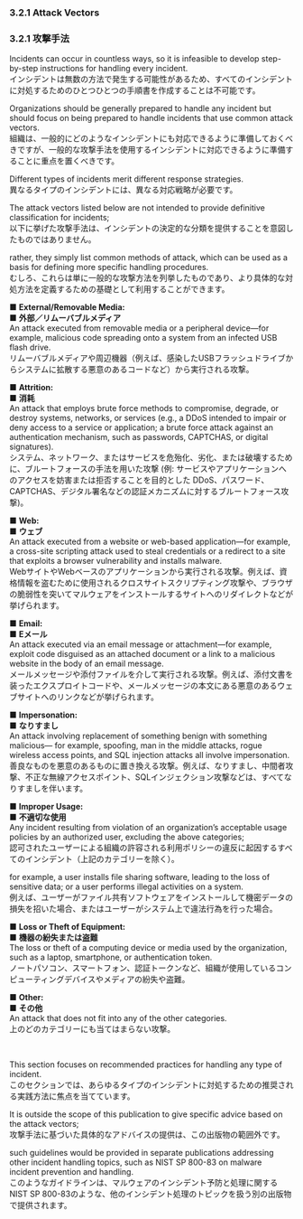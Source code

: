### 3.2.1 Attack Vectors
### 3.2.1 攻撃手法

Incidents can occur in countless ways, so it is infeasible to develop step-by-step instructions for handling every incident.  
インシデントは無数の方法で発生する可能性があるため、すべてのインシデントに対処するためのひとつひとつの手順書を作成することは不可能です。 

Organizations should be generally prepared to handle any incident but should focus on being prepared to handle incidents that use common attack vectors.  
組織は、一般的にどのようなインシデントにも対応できるように準備しておくべきですが、一般的な攻撃手法を使用するインシデントに対応できるように準備することに重点を置くべきです。 

Different types of incidents merit different response strategies.  
異なるタイプのインシデントには、異なる対応戦略が必要です。 

The attack vectors listed below are not intended to provide definitive classification for incidents;  
以下に挙げた攻撃手法は、インシデントの決定的な分類を提供することを意図したものではありません。 

rather, they simply list common methods of attack, which can be used as a basis for defining more specific handling procedures.  
むしろ、これらは単に一般的な攻撃方法を列挙したものであり、より具体的な対処方法を定義するための基礎として利用することができます。  


■ **External/Removable Media:**  
■ **外部／リムーバブルメディア**  
An attack executed from removable media or a peripheral device—for example, malicious code spreading onto a system from an infected USB flash drive.  
リムーバブルメディアや周辺機器（例えば、感染したUSBフラッシュドライブからシステムに拡散する悪意のあるコードなど）から実行される攻撃。 

■ **Attrition:**  
■ **消耗**  
An attack that employs brute force methods to compromise, degrade, or destroy systems, networks, or services (e.g., a DDoS intended to impair or deny access to a service or application;  a brute force attack against an authentication mechanism, such as passwords, CAPTCHAS, or digital signatures).  
システム、ネットワーク、またはサービスを危殆化、劣化、または破壊するために、ブルートフォースの手法を用いた攻撃 (例: サービスやアプリケーションへのアクセスを妨害または拒否することを目的とした DDoS、パスワード、CAPTCHAS、デジタル署名などの認証メカニズムに対するブルートフォース攻撃)。 


■ **Web:**  
■ **ウェブ**  
An attack executed from a website or web-based application—for example, a cross-site scripting attack used to steal credentials or a redirect to a site that exploits a browser vulnerability and installs malware.  
WebサイトやWebベースのアプリケーションから実行される攻撃。例えば、資格情報を盗むために使用されるクロスサイトスクリプティング攻撃や、ブラウザの脆弱性を突いてマルウェアをインストールするサイトへのリダイレクトなどが挙げられます。 

■ **Email:**  
■ **Eメール**  
An attack executed via an email message or attachment—for example, exploit code disguised as an attached document or a link to a malicious website in the body of an email message.  
メールメッセージや添付ファイルを介して実行される攻撃。例えば、添付文書を装ったエクスプロイトコードや、メールメッセージの本文にある悪意のあるウェブサイトへのリンクなどが挙げられます。

■ **Impersonation:**  
■ **なりすまし**  
An attack involving replacement of something benign with something malicious— for example, spoofing, man in the middle attacks, rogue wireless access points, and SQL injection attacks all involve impersonation.  
善良なものを悪意のあるものに置き換える攻撃。例えば、なりすまし、中間者攻撃、不正な無線アクセスポイント、SQLインジェクション攻撃などは、すべてなりすましを伴います。

■ **Improper Usage:**  
■ **不適切な使用**  
Any incident resulting from violation of an organization’s acceptable usage policies by an authorized user, excluding the above categories;  
認可されたユーザーによる組織の許容される利用ポリシーの違反に起因するすべてのインシデント（上記のカテゴリーを除く）。 

for example, a user installs file sharing software, leading to the loss of sensitive data; or a user performs illegal activities on a system.   
例えば、ユーザーがファイル共有ソフトウェアをインストールして機密データの損失を招いた場合、またはユーザーがシステム上で違法行為を行った場合。 

■ **Loss or Theft of Equipment:**  
■ **機器の紛失または盗難**  
The loss or theft of a computing device or media used by the organization, such as a laptop, smartphone, or authentication token.  
ノートパソコン、スマートフォン、認証トークンなど、組織が使用しているコンピューティングデバイスやメディアの紛失や盗難。

■ **Other:**  
■ **その他**  
An attack that does not fit into any of the other categories.  
上のどのカテゴリーにも当てはまらない攻撃。

<br/>

This section focuses on recommended practices for handling any type of incident.  
このセクションでは、あらゆるタイプのインシデントに対処するための推奨される実践方法に焦点を当てています。 

It is outside the scope of this publication to give specific advice based on the attack vectors;  
攻撃手法に基づいた具体的なアドバイスの提供は、この出版物の範囲外です。

such guidelines would be provided in separate publications addressing other incident handling topics, such as NIST SP 800-83 on malware incident prevention and handling.  
このようなガイドラインは、マルウェアのインシデント予防と処理に関するNIST SP 800-83のような、他のインシデント処理のトピックを扱う別の出版物で提供されます。